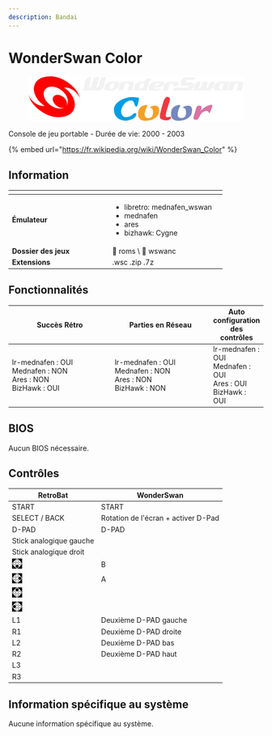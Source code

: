 ```yaml
---
description: Bandai
---
```


# WonderSwan Color

<div align="left">

<figure><picture><source srcset="https://raw.githubusercontent.com/fabricecaruso/es-theme-carbon/91d85c7849cc550b0cac4e75cb8e0923d3b61b5e/art/logos/wonderswancolor-w.svg" media="(prefers-color-scheme: dark)"><img src="https://raw.githubusercontent.com/fabricecaruso/es-theme-carbon/52ff37c9e265587d006945a2ba695b5a962b3a3d/art/logos/wonderswancolor.svg" alt=""></picture><figcaption></figcaption></figure>

</div>

Console de jeu portable - Durée de vie: 2000 - 2003

{% embed url="https://fr.wikipedia.org/wiki/WonderSwan_Color" %}

## Information

<table data-header-hidden><thead><tr><th width="184"></th><th></th><th data-hidden></th></tr></thead><tbody><tr><td><strong>Émulateur</strong></td><td><ul><li>libretro: mednafen_wswan</li><li>mednafen</li><li>ares</li><li>bizhawk: Cygne</li></ul></td><td></td></tr><tr><td><strong>Dossier des jeux</strong></td><td><span data-gb-custom-inline data-tag="emoji" data-code="1f4c1">📁</span> roms \ <span data-gb-custom-inline data-tag="emoji" data-code="1f4c2">📂</span> wswanc</td><td></td></tr><tr><td><strong>Extensions</strong></td><td>.wsc .zip .7z</td><td></td></tr></tbody></table>

## Fonctionnalités

<table><thead><tr><th width="256">Succès Rétro</th><th width="243">Parties en Réseau</th><th>Auto configuration des contrôles</th></tr></thead><tbody><tr><td>lr-mednafen : OUI<br>Mednafen : NON<br>Ares : NON<br>BizHawk : OUI</td><td>lr-mednafen : OUI<br>Mednafen : NON<br>Ares : NON<br>BizHawk : NON</td><td>lr-mednafen : OUI<br>Mednafen : OUI<br>Ares : OUI<br>BizHawk : OUI</td></tr></tbody></table>

## BIOS

Aucun BIOS nécessaire.

## Contrôles

| RetroBat                                                                           | WonderSwan                          |
| ---------------------------------------------------------------------------------- | ----------------------------------- |
| START                                                                              | START                               |
| SELECT / BACK                                                                      | Rotation de l'écran + activer D-Pad |
| D-PAD                                                                              | D-PAD                               |
| Stick analogique gauche                                                            |                                     |
| Stick analogique droit                                                             |                                     |
| ![A](<../../../../.gitbook/assets/image (19).png>)                                 | B                                   |
| ![B](<../../../../.gitbook/assets/image (6).png>)                                  | A                                   |
| <img src="../../../../.gitbook/assets/image (34).png" alt="" data-size="original"> |                                     |
| <img src="../../../../.gitbook/assets/image (32).png" alt="" data-size="line">     |                                     |
| L1                                                                                 | Deuxième D-PAD gauche               |
| R1                                                                                 | Deuxième D-PAD droite               |
| L2                                                                                 | Deuxième D-PAD bas                  |
| R2                                                                                 | Deuxième D-PAD haut                 |
| L3                                                                                 |                                     |
| R3                                                                                 |                                     |

## Information spécifique au système

Aucune information spécifique au système.
